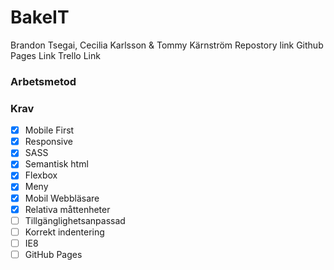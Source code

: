 # BakeIT
Brandon Tsegai, Cecilia Karlsson & Tommy Kärnström
Repostory link
Github Pages Link
Trello Link


### Arbetsmetod

### Krav
- [x] Mobile First
- [x] Responsive
- [x] SASS
- [x] Semantisk html
- [x] Flexbox
- [x] Meny
- [x] Mobil Webbläsare
- [x] Relativa måttenheter
- [ ] Tillgänglighetsanpassad
- [ ] Korrekt indentering
- [ ] IE8
- [ ] GitHub Pages
